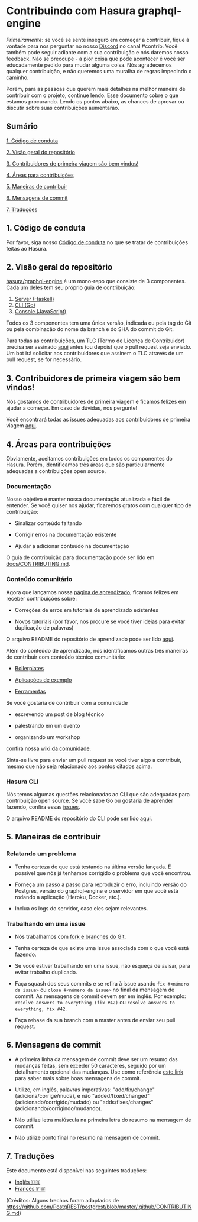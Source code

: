 # Contribuindo com Hasura graphql-engine

_Primeiramente_: se você se sente inseguro em começar a contribuir, fique à vontade para nos perguntar no nosso [Discord](https://discordapp.com/invite/hasura) no canal #contrib. Você também pode seguir adiante com a sua contribuição e nós daremos nosso feedback. Não se preocupe - a pior coisa que pode acontecer é você ser educadamente pedido para mudar alguma coisa. Nós agradecemos qualquer contribuição, e não queremos uma muralha de regras impedindo o caminho.

Porém, para as pessoas que querem mais detalhes na melhor maneira de contribuir com o projeto, continue lendo. Esse documento cobre o que estamos procurando. Lendo os pontos abaixo, as chances de aprovar ou discutir sobre suas contribuições aumentarão.

## Sumário

[1. Código de conduta](#code-of-conduct)

[2. Visão geral do repositório](#overview)

[3. Contribuidores de primeira viagem são bem vindos!](#first-timers)

[4. Áreas para contribuições](#areas)

[5. Maneiras de contribuir](#ways)

[6. Mensagens de commit](#commit-messages)

[7. Traduções](#translations)

<a name="code-of-conduct"></a>

## 1. Código de conduta

Por favor, siga nosso [Código de conduta](./code-of-conduct.portuguese_br.md) no que se tratar de contribuições feitas ao Hasura.

<a name="overview"></a>

## 2. Visão geral do repositório

[hasura/graphql-engine](https://github.com/hasura/graphql-engine) é um mono-repo que consiste de 3 componentes. Cada um deles tem seu próprio guia de contribuição:

1. [Server (Haskell)](../server/CONTRIBUTING.md)
2. [CLI (Go)](../cli/CONTRIBUTING.md)
3. [Console (JavaScript)](../console/README.md#contributing-to-hasura-console)

Todos os 3 componentes tem uma única versão, indicada ou pela tag do Git ou pela combinação do nome da branch e do SHA do commit do Git.

Para todas as contribuições, um TLC (Termo de Licença de Contribuidor) precisa ser assinado [aqui](https://cla-assistant.io/hasura/graphql-engine) antes (ou depois) que o pull request seja enviado. Um bot irá solicitar aos contribuidores que assinem o TLC através de um pull request, se for necessário.

<a name="first-timers"></a>

## 3. Contribuidores de primeira viagem são bem vindos!

Nós gostamos de contribuidores de primeira viagem e ficamos felizes em ajudar a começar. Em caso de dúvidas, nos pergunte!

Você encontrará todas as issues adequadas aos contribuidores de primeira viagem [aqui](https://github.com/hasura/graphql-engine/issues?q=is%3Aopen+is%3Aissue+label%3A%22good+first+issue%22).

<a name="areas"></a>

## 4. Áreas para contribuições

Obviamente, aceitamos contribuições em todos os componentes do Hasura. Porém, identificamos três áreas que são particularmente adequadas a contribuições open source.

### Documentação

Nosso objetivo é manter nossa documentação atualizada e fácil de entender. Se você quiser nos ajudar, ficaremos gratos com qualquer tipo de contribuição:

- Sinalizar conteúdo faltando

- Corrigir erros na documentação existente

- Ajudar a adicionar conteúdo na documentação

O guia de contribuição para documentação pode ser lido em [docs/CONTRIBUTING.md](../docs/CONTRIBUTING.md).

### Conteúdo comunitário

Agora que lançamos nossa [página de aprendizado](https://hasura.io/learn/), ficamos felizes em receber contribuições sobre:

- Correções de erros em tutoriais de aprendizado existentes
  
- Novos tutoriais (por favor, nos procure se você tiver ideias para evitar duplicação de palavras)
  
O arquivo README do repositório de aprendizado pode ser lido [aqui](https://github.com/hasura/learn-graphql).

Além do conteúdo de aprendizado, nós identificamos outras três maneiras de contribuir com conteúdo técnico comunitário:

- [Boilerplates](https://github.com/hasura/graphql-engine/tree/master/community/boilerplates)

- [Aplicações de exemplo](https://github.com/hasura/graphql-engine/tree/master/community/sample-apps)

- [Ferramentas](community/tools) 

Se você gostaria de contribuir com a comunidade

- escrevendo um post de blog técnico

- palestrando em um evento
  
- organizando um workshop

confira nossa [wiki da comunidade](https://github.com/hasura/graphql-engine/wiki/Community-Wiki).

Sinta-se livre para enviar um pull request se você tiver algo a contribuir, mesmo que não seja relacionado aos pontos citados acima.

### Hasura CLI

Nós temos algumas questões relacionadas ao CLI que são adequadas para contribuição open source. Se você sabe Go ou gostaria de aprender fazendo, confira essas [issues](https://github.com/hasura/graphql-engine/issues?q=is%3Aopen+is%3Aissue+label%3Ac%2Fcli+label%3A%22help+wanted%22).

O arquivo README do repositório do CLI pode ser lido [aqui](https://github.com/hasura/graphql-engine/tree/master/cli).

<a name="ways"></a>

## 5. Maneiras de contribuir

### Relatando um problema

- Tenha certeza de que está testando na última versão lançada. É possível que nós já tenhamos corrigido o problema que você encontrou.

- Forneça um passo a passo para reproduzir o erro, incluindo versão do Postgres, versão do graphql-engine e o servidor em que você está rodando a aplicação (Heroku, Docker, etc.).

- Inclua os logs do servidor, caso eles sejam relevantes.

### Trabalhando em uma issue

- Nós trabalhamos com [fork e branches do Git](https://blog.scottlowe.org/2015/01/27/using-fork-branch-git-workflow/).

- Tenha certeza de que existe uma issue associada com o que você está fazendo.

- Se você estiver trabalhando em uma issue, não esqueça de avisar, para evitar trabalho duplicado.

- Faça squash dos seus commits e se refira à issue usando `fix #<número da issue>` ou `close #<número da issue>` no final da mensagem de commit. As mensagens de commit devem ser em inglês. 
  Por exemplo: `resolve answers to everything (fix #42)` ou `resolve answers to everything, fix #42`. 

- Faça rebase da sua branch com a master antes de enviar seu pull request.

<a name="commit-messages"></a>

## 6. Mensagens de commit

- A primeira linha da mensagem de commit deve ser um resumo das mudanças feitas, sem exceder 50 caracteres, seguido por um detalhamento opcional das mudanças. Use como referência [este link](https://github.com/erlang/otp/wiki/writing-good-commit-messages) para saber mais sobre boas mensagens de commit.

- Utilize, em inglês, palavras imperativas: "add/fix/change" (adiciona/corrige/muda), e não "added/fixed/changed" (adicionado/corrigido/mudado) ou "adds/fixes/changes" (adicionando/corrigindo/mudando).

- Não utilize letra maiúscula na primeira letra do resumo na mensagem de commit.

- Não utilize ponto final no resumo na mensagem de commit.

<a name="translations"></a>

## 7. Traduções

Este documento está disponível nas seguintes traduções:
 - [Inglês 🇺🇸](../CONTRIBUTING.md)
 - [Francês 🇫🇷](./CONTRIBUTING.french.md)

(Créditos: Alguns trechos foram adaptados de https://github.com/PostgREST/postgrest/blob/master/.github/CONTRIBUTING.md)
